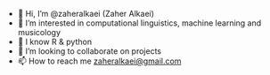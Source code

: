 - 👋 Hi, I’m @zaheralkaei (Zaher Alkaei)
- 👀 I’m interested in computational linguistics, machine learning and musicology
- 🌱 I know R & python
- 💞️ I’m looking to collaborate on projects
- 📫 How to reach me zaheralkaei@gmail.com

<!---
zaheralkaei/zaheralkaei is a ✨ special ✨ repository because its `README.md` (this file) appears on your GitHub profile.
You can click the Preview link to take a look at your changes.
--->
